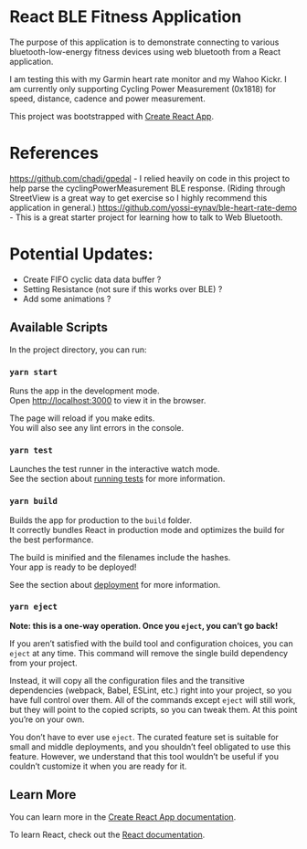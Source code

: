 # React BLE Fitness Application

The purpose of this application is to demonstrate connecting to various bluetooth-low-energy fitness devices using web bluetooth from a React application.

I am testing this with my Garmin heart rate monitor and my Wahoo Kickr.  I am currently only supporting Cycling Power Measurement (0x1818) for speed, distance, cadence and power measurement.

This project was bootstrapped with [Create React App](https://github.com/facebook/create-react-app).

# References

https://github.com/chadj/gpedal - I relied heavily on code in this project to help parse the cyclingPowerMeasurement BLE response.  (Riding through StreetView is a great way to get exercise so I highly recommend this application in general.)
https://github.com/yossi-eynav/ble-heart-rate-demo - This is a great starter project for learning how to  talk to Web Bluetooth.

# Potential Updates: 

- Create FIFO cyclic data data buffer ?
- Setting Resistance (not sure if this works over BLE) ? 
- Add some animations ?

## Available Scripts

In the project directory, you can run:

### `yarn start`

Runs the app in the development mode.\
Open [http://localhost:3000](http://localhost:3000) to view it in the browser.

The page will reload if you make edits.\
You will also see any lint errors in the console.

### `yarn test`

Launches the test runner in the interactive watch mode.\
See the section about [running tests](https://facebook.github.io/create-react-app/docs/running-tests) for more information.

### `yarn build`

Builds the app for production to the `build` folder.\
It correctly bundles React in production mode and optimizes the build for the best performance.

The build is minified and the filenames include the hashes.\
Your app is ready to be deployed!

See the section about [deployment](https://facebook.github.io/create-react-app/docs/deployment) for more information.

### `yarn eject`

**Note: this is a one-way operation. Once you `eject`, you can’t go back!**

If you aren’t satisfied with the build tool and configuration choices, you can `eject` at any time. This command will remove the single build dependency from your project.

Instead, it will copy all the configuration files and the transitive dependencies (webpack, Babel, ESLint, etc.) right into your project, so you have full control over them. All of the commands except `eject` will still work, but they will point to the copied scripts, so you can tweak them. At this point you’re on your own.

You don’t have to ever use `eject`. The curated feature set is suitable for small and middle deployments, and you shouldn’t feel obligated to use this feature. However, we understand that this tool wouldn’t be useful if you couldn’t customize it when you are ready for it.

## Learn More

You can learn more in the [Create React App documentation](https://facebook.github.io/create-react-app/docs/getting-started).

To learn React, check out the [React documentation](https://reactjs.org/).
